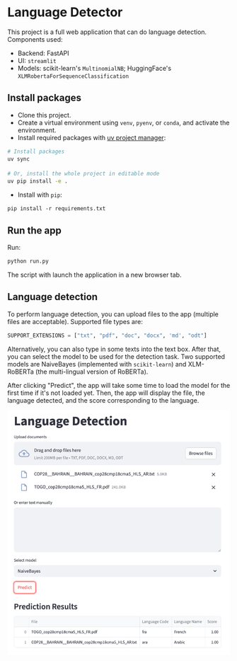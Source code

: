 # Language Detector

This project is a full web application that can do language detection. Components used:
- Backend: FastAPI
- UI: `streamlit`
- Models: scikit-learn's `MultinomialNB`; HuggingFace's `XLMRobertaForSequenceClassification`

## Install packages
- Clone this project.
- Create a virtual environment using `venv`, `pyenv`, or `conda`, and activate the environment.
- Install required packages with [uv project manager](https://docs.astral.sh/uv/#installation):

```bash
# Install packages
uv sync

# Or, install the whole project in editable mode
uv pip install -e .
```

- Install with `pip`:

```
pip install -r requirements.txt
```

## Run the app

Run:

```bash
python run.py
```

The script with launch the application in a new browser tab.

## Language detection

To perform language detection, you can upload files to the app (multiple files are acceptable). Supported file types are:

```python
SUPPORT_EXTENSIONS = ["txt", "pdf", "doc", "docx", 'md', "odt"]
```

Alternatively, you can also type in some texts into the text box. After that, you can select the model to be used for the detection task. Two supported models are NaiveBayes (implemented with `scikit-learn`) and XLM-RoBERTa (the multi-lingual version of RoBERTa). 

After clicking "Predict", the app will take some time to load the model for the first time if it's not loaded yet. Then, the app will display the file, the language detected, and the score corresponding to the language.

![](./assets/demo.png)
